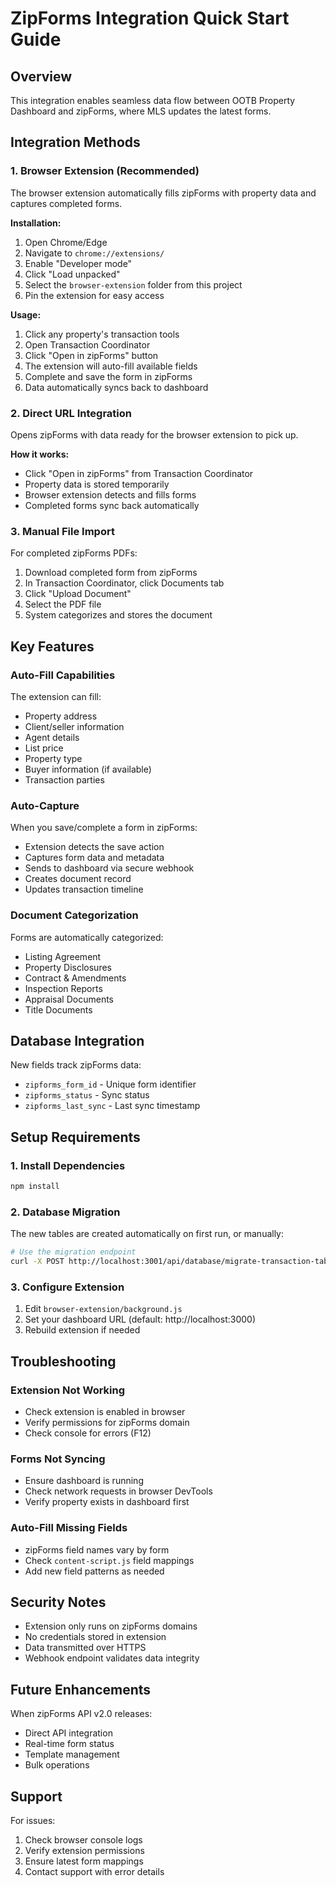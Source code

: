 # ZipForms Integration Quick Start Guide

## Overview
This integration enables seamless data flow between OOTB Property Dashboard and zipForms, where MLS updates the latest forms.

## Integration Methods

### 1. **Browser Extension (Recommended)**
The browser extension automatically fills zipForms with property data and captures completed forms.

**Installation:**
1. Open Chrome/Edge
2. Navigate to `chrome://extensions/`
3. Enable "Developer mode"
4. Click "Load unpacked"
5. Select the `browser-extension` folder from this project
6. Pin the extension for easy access

**Usage:**
1. Click any property's transaction tools
2. Open Transaction Coordinator
3. Click "Open in zipForms" button
4. The extension will auto-fill available fields
5. Complete and save the form in zipForms
6. Data automatically syncs back to dashboard

### 2. **Direct URL Integration**
Opens zipForms with data ready for the browser extension to pick up.

**How it works:**
- Click "Open in zipForms" from Transaction Coordinator
- Property data is stored temporarily
- Browser extension detects and fills forms
- Completed forms sync back automatically

### 3. **Manual File Import**
For completed zipForms PDFs:

1. Download completed form from zipForms
2. In Transaction Coordinator, click Documents tab
3. Click "Upload Document"
4. Select the PDF file
5. System categorizes and stores the document

## Key Features

### Auto-Fill Capabilities
The extension can fill:
- Property address
- Client/seller information
- Agent details
- List price
- Property type
- Buyer information (if available)
- Transaction parties

### Auto-Capture
When you save/complete a form in zipForms:
- Extension detects the save action
- Captures form data and metadata
- Sends to dashboard via secure webhook
- Creates document record
- Updates transaction timeline

### Document Categorization
Forms are automatically categorized:
- Listing Agreement
- Property Disclosures
- Contract & Amendments
- Inspection Reports
- Appraisal Documents
- Title Documents

## Database Integration

New fields track zipForms data:
- `zipforms_form_id` - Unique form identifier
- `zipforms_status` - Sync status
- `zipforms_last_sync` - Last sync timestamp

## Setup Requirements

### 1. Install Dependencies
```bash
npm install
```

### 2. Database Migration
The new tables are created automatically on first run, or manually:
```bash
# Use the migration endpoint
curl -X POST http://localhost:3001/api/database/migrate-transaction-tables
```

### 3. Configure Extension
1. Edit `browser-extension/background.js`
2. Set your dashboard URL (default: http://localhost:3000)
3. Rebuild extension if needed

## Troubleshooting

### Extension Not Working
- Check extension is enabled in browser
- Verify permissions for zipForms domain
- Check console for errors (F12)

### Forms Not Syncing
- Ensure dashboard is running
- Check network requests in browser DevTools
- Verify property exists in dashboard first

### Auto-Fill Missing Fields
- zipForms field names vary by form
- Check `content-script.js` field mappings
- Add new field patterns as needed

## Security Notes

- Extension only runs on zipForms domains
- No credentials stored in extension
- Data transmitted over HTTPS
- Webhook endpoint validates data integrity

## Future Enhancements

When zipForms API v2.0 releases:
- Direct API integration
- Real-time form status
- Template management
- Bulk operations

## Support

For issues:
1. Check browser console logs
2. Verify extension permissions
3. Ensure latest form mappings
4. Contact support with error details